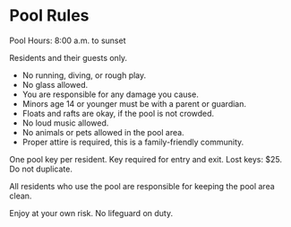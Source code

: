 # Pool Rules

Pool Hours: 8:00 a.m. to sunset

Residents and their guests only.

* No running, diving, or rough play.
* No glass allowed.
* You are responsible for any damage you cause.
* Minors age 14 or younger must be with a parent or guardian.
* Floats and rafts are okay, if the pool is not crowded.
* No loud music allowed.
* No animals or pets allowed in the pool area.
* Proper attire is required, this is a family-friendly community.

One pool key per resident.
Key required for entry and exit.
Lost keys: $25. Do not duplicate.

All residents who use the pool are responsible for keeping the pool area clean.

Enjoy at your own risk. No lifeguard on duty.
